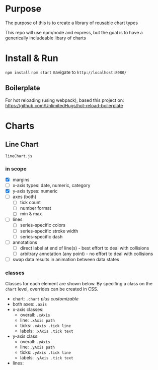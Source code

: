 # Purpose
The purpose of this is to create a library of reusable chart types

This repo will use npm/node and express, but the goal is to have a generically includeable libary of charts


# Install & Run
`npm install`
`npm start`
navigate to `http://localhost:8080/`


## Boilerplate
For hot reloading (using webpack), based this project on: https://github.com/UnlimitedHugs/hot-reload-boilerplate


# Charts

## Line Chart
`lineChart.js`

### in scope
- [x] margins
- [ ] x-axis types: date, numeric, category
- [x] y-axis types: numeric
- [ ] axes (both)
    - [ ] tick count
    - [ ] number format
    - [ ] min & max
- [ ] lines
    - [ ] series-specific colors
    - [ ] series-specific stroke width
    - [ ] series-specific dash
- [ ] annotations
    - [ ] direct label at end of line(s) - best effort to deal with collisions
    - [ ] arbitrary annotation (any point) - no effort to deal with collisions
- [ ] swap data results in animation between data states

### classes
Classes for each element are shown below. By specifing a class on the `chart` level, overrides can be created in CSS.
 - chart: `.chart` *plus customizable*
 - both axes: `.axis`
 - x-axis classes:
   - overall: `.xAxis`
   - line: `.xAxis path`
   - ticks: `.xAxis .tick line`
   - labels: `.xAxis .tick text`
 - y-axis class:
   - overall: `.yAxis`
   - line: `.yAxis path`
   - ticks: `.yAxis .tick line`
   - labels: `.yAxis .tick text`
  - lines:
